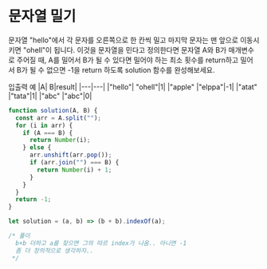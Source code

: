 # 문자열 밀기

문자열 "hello"에서 각 문자를 오른쪽으로 한 칸씩 밀고 마지막 문자는 맨 앞으로 이동시키면 "ohell"이 됩니다. 이것을 문자열을 민다고 정의한다면 문자열 A와 B가 매개변수로 주어질 때, A를 밀어서 B가 될 수 있다면 밀어야 하는 최소 횟수를 return하고 밀어서 B가 될 수 없으면 -1을 return 하도록 solution 함수를 완성해보세요.

입출력 예
|A| B|result|
|---|---|
|"hello"| "ohell"|1|
|"apple" |"elppa"|-1|
|"atat" |"tata"|1|
|"abc" |"abc"|0|

```js
function solution(A, B) {
  const arr = A.split("");
  for (i in arr) {
    if (A === B) {
      return Number(i);
    } else {
      arr.unshift(arr.pop());
      if (arr.join("") === B) {
        return Number(i) + 1;
      }
    }
  }
  return -1;
}
```

```js
let solution = (a, b) => (b + b).indexOf(a);

/* 풀이 
  b+b 더하고 a를 찾으면 그의 따르 index가 나옴.. 아니면 -1 
  좀 더 창의적으로 생각하자..
 */
```

